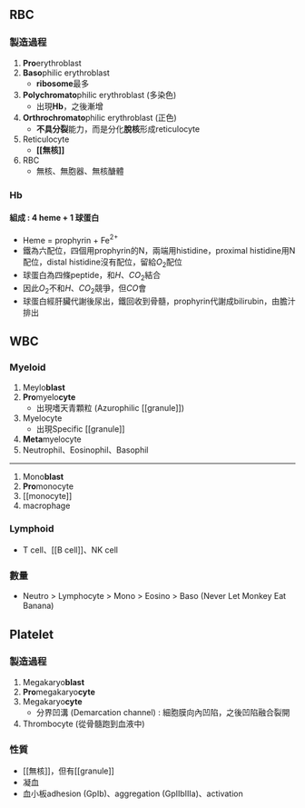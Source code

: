 ## RBC
### 製造過程
1. **Pro**erythroblast
2. **Baso**philic erythroblast
	- **ribosome**最多
3. **Polychromato**philic erythroblast (多染色)
	- 出現**Hb**，之後漸增
4. **Orthrochromato**philic erythroblast (正色)
	- **不具分裂**能力，而是分化**脫核**形成reticulocyte
5. Reticulocyte
	- **[[無核]]**
6. RBC
	- 無核、無胞器、無核醣體
### Hb
#### 組成 : 4 heme + 1 球蛋白
- Heme = prophyrin + Fe$^{2+}$
- 鐵為六配位，四個用prophyrin的N，兩端用histidine，proximal histidine用N配位，distal histidine沒有配位，留給$O_2$配位
- 球蛋白為四條peptide，和$H、CO_2$結合
- 因此$O_2$不和$H、CO_2$競爭，但$CO$會
- 球蛋白經肝臟代謝後尿出，鐵回收到骨髓，prophyrin代謝成bilirubin，由膽汁排出
## WBC
### Myeloid
1. Meylo**blast**
2. **Pro**myelo**cyte**
	- 出現嗜天青顆粒 (Azurophilic [[granule]])
3. Myelocyte
	- 出現Specific [[granule]]
4. **Meta**myelocyte
5. Neutrophil、Eosinophil、Basophil
***
1. Mono**blast**
2. **Pro**monocyte
3. [[monocyte]]
4. macrophage
### Lymphoid
- T cell、[[B cell]]、NK cell

### 數量
- Neutro > Lymphocyte > Mono > Eosino > Baso 
  (Never Let Monkey Eat Banana)
## Platelet
### 製造過程
1. Megakaryo**blast**
2. **Pro**megakaryo**cyte**
3. Megakaryo**cyte**
	- 分界凹溝 (Demarcation channel) : 細胞膜向內凹陷，之後凹陷融合裂開
4. Thrombocyte (從骨髓跑到血液中)
### 性質
- [[無核]]，但有[[granule]]
- 凝血
- 血小板adhesion (GpIb)、aggregation (GpIIbIIIa)、activation